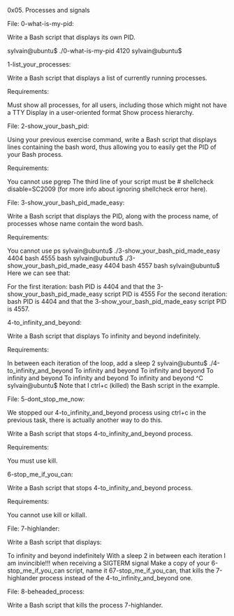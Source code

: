 0x05. Processes and signals

File: 0-what-is-my-pid:

Write a Bash script that displays its own PID.

sylvain@ubuntu$ ./0-what-is-my-pid
4120
sylvain@ubuntu$

1-list_your_processes:

Write a Bash script that displays a list of currently running processes.

Requirements:

Must show all processes, for all users, including those which might not have a TTY
Display in a user-oriented format
Show process hierarchy.

File: 2-show_your_bash_pid:

Using your previous exercise command, write a Bash script that displays lines containing the bash word, thus allowing you to easily get the PID of your Bash process.

Requirements:

You cannot use pgrep
The third line of your script must be # shellcheck disable=SC2009 (for more info about ignoring shellcheck error here).


File: 3-show_your_bash_pid_made_easy:

Write a Bash script that displays the PID, along with the process name, of processes whose name contain the word bash.

Requirements:

You cannot use ps
sylvain@ubuntu$ ./3-show_your_bash_pid_made_easy
4404 bash
4555 bash
sylvain@ubuntu$ ./3-show_your_bash_pid_made_easy
4404 bash
4557 bash
sylvain@ubuntu$ 
Here we can see that:

For the first iteration: bash PID is 4404 and that the 3-show_your_bash_pid_made_easy script PID is 4555
For the second iteration: bash PID is 4404 and that the 3-show_your_bash_pid_made_easy script PID is 4557.


4-to_infinity_and_beyond:

Write a Bash script that displays To infinity and beyond indefinitely.

Requirements:

In between each iteration of the loop, add a sleep 2
sylvain@ubuntu$ ./4-to_infinity_and_beyond
To infinity and beyond
To infinity and beyond
To infinity and beyond
To infinity and beyond
To infinity and beyond
^C
sylvain@ubuntu$ 
Note that I ctrl+c (killed) the Bash script in the example.

File: 5-dont_stop_me_now:

We stopped our 4-to_infinity_and_beyond process using ctrl+c in the previous task, there is actually another way to do this.

Write a Bash script that stops 4-to_infinity_and_beyond process.

Requirements:

You must use kill.


6-stop_me_if_you_can:

Write a Bash script that stops 4-to_infinity_and_beyond process.

Requirements:

You cannot use kill or killall.


File: 7-highlander:

Write a Bash script that displays:

To infinity and beyond indefinitely
With a sleep 2 in between each iteration
I am invincible!!! when receiving a SIGTERM signal
Make a copy of your 6-stop_me_if_you_can script, name it 67-stop_me_if_you_can, that kills the 7-highlander process instead of the 4-to_infinity_and_beyond one.

File: 8-beheaded_process:

Write a Bash script that kills the process 7-highlander.